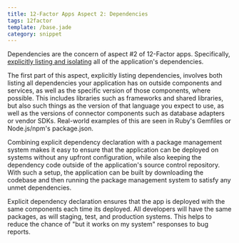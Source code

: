 ```yaml
---
title: 12-Factor Apps Aspect 2: Dependencies
tags: 12factor
template: /base.jade
category: snippet
---
```


Dependencies are the concern of aspect #2 of 12-Factor apps. Specifically, [explicitly listing and isolating](http://12factor.net/dependencies) all of the application's dependencies.

The first part of this aspect, explicitly listing dependencies, involves both listing all dependencies your application has on outside components and services, as well as the specific version of those components, where possible. This includes libraries such as frameworks and shared libraries, but also such things as the version of that language you expect to use, as well as the versions of connector components such as database adapters or vendor SDKs. Real-world examples of this are seen in Ruby's Gemfiles or Node.js/npm's package.json.

Combining explicit dependency declaration with a package management system makes it easy to ensure that the application can be deployed on systems without any upfront configuration, while also keeping the dependency code outside of the application's source control repository. With such a setup, the application can be built by downloading the codebase and then running the package management system to satisfy any unmet dependencies.

Explicit dependency declaration ensures that the app is deployed with the same components each time its deployed. All developers will have the same packages, as will staging, test, and production systems. This helps to reduce the chance of "but it works on my system" responses to bug reports.
